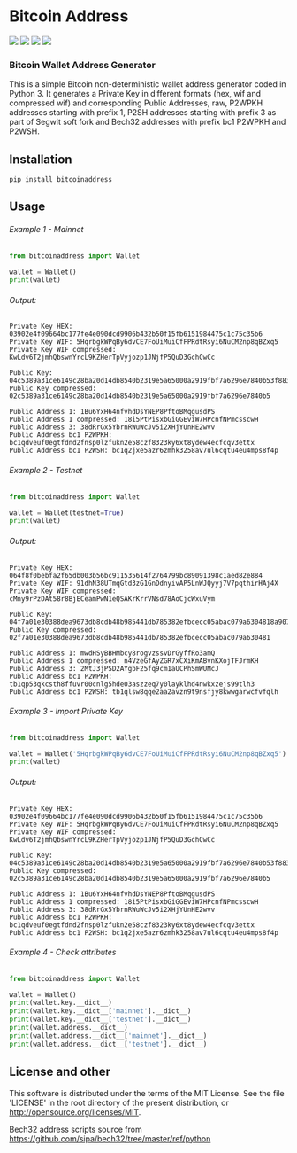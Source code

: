 # Bitcoin Address

[![](https://img.shields.io/github/v/release/fortesp/bitcoinaddress)](https://github.com/fortesp/bitcoinaddress)
[![](https://img.shields.io/github/stars/fortesp/bitcoinaddress.svg)](https://github.com/fortesp/bitcoinaddress)
[![](https://img.shields.io/github/issues/fortesp/bitcoinaddress)](https://github.com/fortesp/bitcoinaddress)
[![](https://img.shields.io/github/license/fortesp/bitcoinaddress?style)](https://github.com/fortesp/bitcoinaddress)

### Bitcoin Wallet Address Generator

This is a simple Bitcoin non-deterministic wallet address generator coded in Python 3. It generates a Private Key in different
formats (hex, wif and compressed wif) and corresponding Public Addresses, raw, P2WPKH addresses starting with prefix 1, P2SH addresses
starting with prefix 3 as part of Segwit soft fork and Bech32 addresses with prefix bc1 P2WPKH and P2WSH.

## Installation

```
pip install bitcoinaddress
```

## Usage

###### Example 1 - Mainnet

```python
from bitcoinaddress import Wallet

wallet = Wallet()
print(wallet)
```

###### Output:

```
Private Key HEX: 03902e4f09664bc177fe4e090dcd9906b432b50f15fb6151984475c1c75c35b6
Private Key WIF: 5HqrbgkWPqBy6dvCE7FoUiMuiCfFPRdtRsyi6NuCM2np8qBZxq5
Private Key WIF compressed: KwLdv6T2jmhQbswnYrcL9KZHerTpVyjozp1JNjfP5QuD3GchCwCc 
            
Public Key: 04c5389a31ce6149c28ba20d14db8540b2319e5a65000a2919fbf7a6296e7840b53f883a9483fb7f2b43f3eacd857c904d1b70ecc168571b64d8f1ab82b57eea88 
Public Key compressed: 02c5389a31ce6149c28ba20d14db8540b2319e5a65000a2919fbf7a6296e7840b5

Public Address 1: 1Bu6YxH64nfvhdDsYNEP8PftoBMqgusdPS   
Public Address 1 compressed: 18i5PtPisxbGiGGEviW7HPcnfNPmcsscwH   
Public Address 3: 38dRrGx5YbrnRWuWcJv5i2XHjYUnHE2wvv  
Public Address bc1 P2WPKH: bc1qdveuf0egtfdnd2fnsp0lzfukn2e58czf8323ky6xt8ydew4ecfcqv3ettx    
Public Address bc1 P2WSH: bc1q2jxe5azr6zmhk3258av7ul6cqtu4eu4mps8f4p  
```

###### Example 2 - Testnet

```python
from bitcoinaddress import Wallet

wallet = Wallet(testnet=True)
print(wallet)
```

###### Output:

```
Private Key HEX: 064f8f0bebfa2f65db003b56bc911535614f2764799bc89091398c1aed82e884
Private Key WIF: 91dhN38UTmqGtd3zG1GnDdnyivAP5LnWJQyyj7V7pqthirHAj4X
Private Key WIF compressed: cMny9rPzDAt58r8BjECeamPwN1eQSAKrKrrVNsd78AoCjcWxuVym 
            
Public Key: 04f7a01e30388dea9673db8cdb48b985441db785382efbcecc05abac079a6304818a907f886b0d0518e345a0288a6f1e09072f2b11d4ccb75bc67ec6c71dfef800 
Public Key compressed: 02f7a01e30388dea9673db8cdb48b985441db785382efbcecc05abac079a630481

Public Address 1: mwdHSyBBHMbcy8rogvzssvDrGyffRo3amQ   
Public Address 1 compressed: n4VzeGfAyZGR7xCXiKmABvnKXojTFJrmKH   
Public Address 3: 2MtJ3jPSD2AYgbF25fq9cm1aUCPhSmWUMcJ  
Public Address bc1 P2WPKH: tb1qp53qkcsth8ffuvr00cnlg5hde03aszzeq7y0layklhd4nwkxzejs99tlh3    
Public Address bc1 P2WSH: tb1qlsw8qqe2aa2avzn9t9nsfjy8kwwgarwcfvfqlh
```

###### Example 3 - Import Private Key

```python
from bitcoinaddress import Wallet

wallet = Wallet('5HqrbgkWPqBy6dvCE7FoUiMuiCfFPRdtRsyi6NuCM2np8qBZxq5')
print(wallet)
```

###### Output:

```
Private Key HEX: 03902e4f09664bc177fe4e090dcd9906b432b50f15fb6151984475c1c75c35b6
Private Key WIF: 5HqrbgkWPqBy6dvCE7FoUiMuiCfFPRdtRsyi6NuCM2np8qBZxq5
Private Key WIF compressed: KwLdv6T2jmhQbswnYrcL9KZHerTpVyjozp1JNjfP5QuD3GchCwCc 
            
Public Key: 04c5389a31ce6149c28ba20d14db8540b2319e5a65000a2919fbf7a6296e7840b53f883a9483fb7f2b43f3eacd857c904d1b70ecc168571b64d8f1ab82b57eea88 
Public Key compressed: 02c5389a31ce6149c28ba20d14db8540b2319e5a65000a2919fbf7a6296e7840b5

Public Address 1: 1Bu6YxH64nfvhdDsYNEP8PftoBMqgusdPS   
Public Address 1 compressed: 18i5PtPisxbGiGGEviW7HPcnfNPmcsscwH   
Public Address 3: 38dRrGx5YbrnRWuWcJv5i2XHjYUnHE2wvv  
Public Address bc1 P2WPKH: bc1qdveuf0egtfdnd2fnsp0lzfukn2e58czf8323ky6xt8ydew4ecfcqv3ettx    
Public Address bc1 P2WSH: bc1q2jxe5azr6zmhk3258av7ul6cqtu4eu4mps8f4p
```

###### Example 4 - Check attributes

```python
from bitcoinaddress import Wallet

wallet = Wallet()
print(wallet.key.__dict__)
print(wallet.key.__dict__['mainnet'].__dict__)
print(wallet.key.__dict__['testnet'].__dict__)
print(wallet.address.__dict__)
print(wallet.address.__dict__['mainnet'].__dict__)
print(wallet.address.__dict__['testnet'].__dict__)
```

## License and other

This software is distributed under the terms of the MIT License. See the file 'LICENSE' in the root directory of the present
distribution, or http://opensource.org/licenses/MIT.

Bech32 address scripts source from https://github.com/sipa/bech32/tree/master/ref/python
